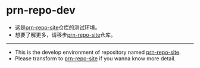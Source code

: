 # prn-repo-dev

* 这是[prn-repo-site](https://github.com/quinlan-l/prn-repo-site)仓库的测试环境。
* 想要了解更多，请移步[prn-repo-site](https://github.com/quinlan-l/prn-repo-site)仓库。

---

* This is the develop environment of repository named [prn-repo-site](https://github.com/quinlan-l/prn-repo-site).
* Please transform to [prn-repo-site](https://github.com/quinlan-l/prn-repo-site) if you wanna know more detail.
